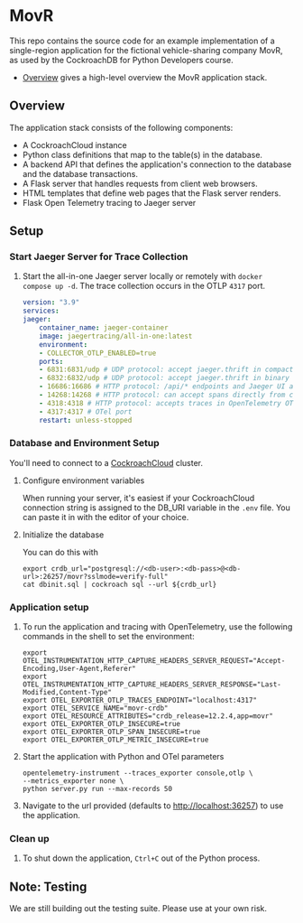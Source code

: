 # MovR

This repo contains the source code for an example implementation of a single-region application for the fictional vehicle-sharing company MovR, as used by the CockroachDB for Python Developers course.

- [Overview](#overview) gives a high-level overview the MovR application stack. 

## Overview

The application stack consists of the following components:

- A CockroachCloud instance
- Python class definitions that map to the table(s) in the database.
- A backend API that defines the application's connection to the database and the database transactions.
- A Flask server that handles requests from client web browsers.
- HTML templates that define web pages that the Flask server renders.
- Flask Open Telemetry tracing to Jaeger server

## Setup

### Start Jaeger Server for Trace Collection

1. Start the all-in-one Jaeger server locally or remotely with `docker compose up -d`. The trace collection occurs in the OTLP `4317` port.

    ~~~ yaml
    version: "3.9"
    services:
    jaeger:
        container_name: jaeger-container
        image: jaegertracing/all-in-one:latest
        environment:
        - COLLECTOR_OTLP_ENABLED=true
        ports:
        - 6831:6831/udp # UDP protocol: accept jaeger.thrift in compact Thrift protocol used by most current Jaeger clients
        - 6832:6832/udp # UDP protocol: accept jaeger.thrift in binary Thrift protocol used by Node.js Jaeger client (because thriftrw npm package does not support compact protocol)
        - 16686:16686 # HTTP protocol: /api/* endpoints and Jaeger UI at /
        - 14268:14268 # HTTP protocol: can accept spans directly from clients in jaeger.thrift format over binary thrift protocol
        - 4318:4318 # HTTP protocol: accepts traces in OpenTelemetry OTLP format if --collector.otlp.enabled=true
        - 4317:4317 # OTel port
        restart: unless-stopped
    ~~~


### Database and Environment Setup

You'll need to connect to a [CockroachCloud](https://cockroachlabs.cloud/) cluster.

1. Configure environment variables
     
    When running your server, it's easiest if your CockroachCloud connection
    string is assigned to the DB_URI variable in the `.env` file. You can paste
    it in with the editor of your choice.

2. Initialize the database

    You can do this with

    ~~~ shell
    export crdb_url="postgresql://<db-user>:<db-pass>@<db-url>:26257/movr?sslmode=verify-full"
    cat dbinit.sql | cockroach sql --url ${crdb_url}
    ~~~
    
### Application setup

1. To run the application and tracing with OpenTelemetry, use the following commands in the shell to set the environment:

    ~~~ shell
    export OTEL_INSTRUMENTATION_HTTP_CAPTURE_HEADERS_SERVER_REQUEST="Accept-Encoding,User-Agent,Referer"
    export OTEL_INSTRUMENTATION_HTTP_CAPTURE_HEADERS_SERVER_RESPONSE="Last-Modified,Content-Type"
    export OTEL_EXPORTER_OTLP_TRACES_ENDPOINT="localhost:4317"
    export OTEL_SERVICE_NAME="movr-crdb"
    export OTEL_RESOURCE_ATTRIBUTES="crdb_release=12.2.4,app=movr"
    export OTEL_EXPORTER_OTLP_INSECURE=true
    export OTEL_EXPORTER_OTLP_SPAN_INSECURE=true
    export OTEL_EXPORTER_OTLP_METRIC_INSECURE=true
    ~~~

2. Start the application with Python and OTel parameters

    ~~~ shell
    opentelemetry-instrument --traces_exporter console,otlp \
    --metrics_exporter none \
    python server.py run --max-records 50 
    ~~~

3. Navigate to the url provided (defaults to [http://localhost:36257](http://localhost:36257)) to use the application.

### Clean up

1. To shut down the application, `Ctrl+C` out of the Python process.

## Note: Testing

We are still building out the testing suite. Please use at your own risk.
